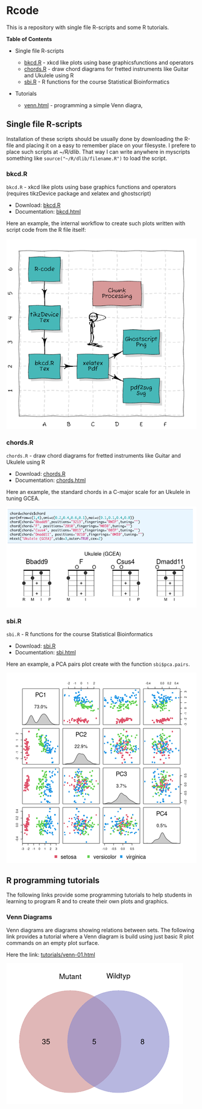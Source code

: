 # Rcode

This is a repository with single file R-scripts and some R tutorials.

**Table of Contents**

* Single file R-scripts
    * [bkcd.R](#bkcd)  - xkcd like plots using base graphicsfunctions and operators
    * [chords.R](#chords) - draw chord diagrams for fretted instruments like Guitar and Ukulele using R
    * [sbi.R](#sbi)  - R functions for the course Statistical Bioinformatics

* Tutorials
    * [venn.html](#venn) - programming a simple Venn diagra,
    
## Single file R-scripts
  
Installation of these scripts should be usually done by downloading the R-file
and placing it on a easy to remember place on your filesyste. I prefere to
place such scripts at *~/R/dlib*. That way I can write anywhere in myscripts
something like `source("~/R/dlib/filename.R")` to load the script.


### bkcd.R
<a name="bkcd"> </a>

`bkcd.R`  - xkcd like plots using base graphics functions and operators (requires tikzDevice package and xelatex and ghostscript)

* Download: [bkcd.R](https://raw.githubusercontent.com/mittelmark/Rcode/main/bkcd/bkcd.R)
* Documentation: [bkcd.html](https://htmlpreview.github.io/?https://github.com/mittelmark/Rcode/blob/master/bkcd/bkcd.html)

Here an example, the internal workflow to create such plots written with script code from the R file itself:

![](bkcd/tikz-flowchart.png)

### chords.R
<a name="chords"> </a>

`chords.R`  - draw chord diagrams for fretted instruments like Guitar and Ukulele using R

* Download: [chords.R](https://raw.githubusercontent.com/mittelmark/Rcode/main/chords/chords.R)
* Documentation: [chords.html](https://htmlpreview.github.io/?https://github.com/mittelmark/Rcode/blob/master/chords/chords.html)

Here an example, the standard chords in a C-major scale for an Ukulele in tuning GCEA.

![](chords/uke-chords.png)


### sbi.R
<a name="sbi"> </a>

`sbi.R`  - R functions for the course Statistical Bioinformatics

* Download: [sbi.R](https://raw.githubusercontent.com/mittelmark/Rcode/main/sbi/sbi.R)
* Documentation: [sbi.html](https://htmlpreview.github.io/?https://github.com/mittelmark/Rcode/blob/master/sbi/sbi.html)

Here an example, a PCA pairs plot create with the function `sbi$pca.pairs`.

![](sbi/pca.png)

## R programming tutorials

The following links provide some programming tutorials to help students in
learning to program R and to create their own plots and graphics.

### Venn Diagrams
<a name="venn"> </a>

Venn diagrams are diagrams showing relations between sets. The following link provides a tutorial where 
a Venn diagram is build using just basic R plot commands on an empty plot surface. 

Here the link: [tutorials/venn-01.html](https://htmlpreview.github.io/?https://github.com/mittelmark/Rcode/blob/master/tutorials/venn-01.html)

![](tutorials/venn-01.png)
